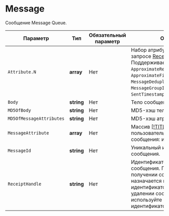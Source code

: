 # Message

Сообщение Message Queue.

Параметр | Тип | Обязательный параметр | Описание
----- | ----- | ----- | -----
`Attribute.N` | **array** | Нет | Набор атрибутов, указанных в запросе [ReceiveMessage](../message/ReceiveMessage.md). Поддерживаемые атрибуты: `ApproximateReceiveCount`, `ApproximateFirstReceiveTimestamp`, `MessageDeduplicationId`, `MessageGroupId`, `SenderId`, `SentTimestamp`, `SequenceNumber`.
`Body` | **string** | Нет | Тело сообщения.
`MD5OfBody` | **string** | Нет | MD5-хэш тела сообщения.
`MD5OfMessageAttributes` | **string** | Нет | MD5-хэш атрибутов сообщения.
`MessageAttribute` | **array** | Нет | Массив [[!TITLE]](MessageAttributeValue.md), содержащий пользовательские атрибуты сообщения: имя, тип и значение.
`MessageId` | **string** | Нет | Уникальный идентификатор сообщения.
`ReceiptHandle` | **string** | Нет | Идентификатор получения сообщения. При каждом получении сообщения ему назначается новый идентификатор получения. При удалении сообщения используйте последний идентификатор получения.
